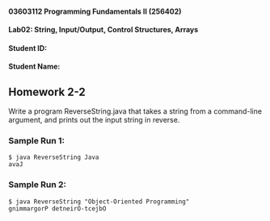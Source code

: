 #### 03603112 Programming Fundamentals II (256402) 
#### Lab02: String, Input/Output, Control Structures, Arrays
#### Student ID: <YOUR-STUDENT-ID>
#### Student Name: <YOUR-NAME>

## Homework 2-2
Write a program ReverseString.java that takes a string from a command-line argument, 
and prints out the input string in reverse.

### Sample Run 1:
```
$ java ReverseString Java
avaJ
```

### Sample Run 2:
```
$ java ReverseString "Object-Oriented Programming"
gnimmargorP detneirO-tcejbO
```
